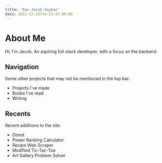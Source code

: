 ```yaml
---
title: 'Ean Jacob Gayban'
date: 2022-12-15T14:23:57-08:00
---
```


# About Me

Hi, I'm Jacob. An aspiring full stack developer, with a focus on the backend.

## Navigation

Some other projects that may not be mentioned in the top bar:

-   Projects I've made
-   Books I've read
-   Writing

## Recents

Recent additions to the site:

-   Donut
-   Power Ranking Calculator
-   Recipe Web Scraper
-   Modified Tic-Tac-Toe
-   Art Gallery Problem Solver
